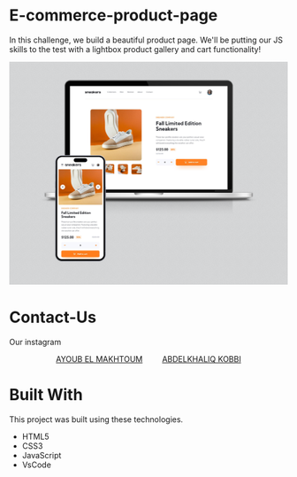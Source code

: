 # E-commerce-product-page

In this challenge, we build a beautiful product page. We'll be putting our JS skills to the test with a lightbox product gallery and cart functionality!

<center>
        <img src="./images/display.png"/>
</center>

# Contact-Us
<p>Our instagram</p>
<center>
<a href="https://www.instagram.com/ayoub_el_makh/">AYOUB EL MAKHTOUM</a>
&nbsp &nbsp &nbsp &nbsp
<a href="https://www.instagram.com/abdel_khaliq_kobbi/">ABDELKHALIQ KOBBI</a>
</center>

# Built With

This project was built using these technologies.

<ul>
    <li>HTML5</li>
    <li>CSS3</li>
    <li>JavaScript</li>
    <li>VsCode</li>
</ul>
